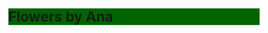 <!doctype html>
 <html>
   <body>
    <p>
     <H1 style="Background-color: DarkGreen;">Flowers by Ana</H1>
   </Body>
 </Html>